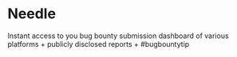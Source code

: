 # Needle
Instant access to you bug bounty submission dashboard of various platforms + publicly disclosed reports + #bugbountytip
